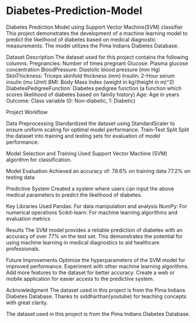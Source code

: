 # Diabetes-Prediction-Model

Diabetes Prediction Model using Support Vector Machine(SVM) classifier
This project demonstrates the development of a machine learning model to predict the likelihood of diabetes based on medical diagnostic measurements. The model utilizes the Pima Indians Diabetes Database.

Dataset Description
The dataset used for this project contains the following columns:
Pregnancies: Number of times pregnant
Glucose: Plasma glucose concentration
BloodPressure: Diastolic blood pressure (mm Hg)
SkinThickness: Triceps skinfold thickness (mm)
Insulin: 2-Hour serum insulin (mu U/ml)
BMI: Body Mass Index (weight in kg/(height in m)^2)
DiabetesPedigreeFunction: Diabetes pedigree function (a function which scores likelihood of diabetes based on family history)
Age: Age in years
Outcome: Class variable (0: Non-diabetic, 1: Diabetic)

Project Workflow

Data Preprocessing
Standardized the dataset using StandardScaler to ensure uniform scaling for optimal model performance.
Train-Test Split
Split the dataset into training and testing sets for evaluation of model performance.

Model Selection and Training
Used Support Vector Machine (SVM) algorithm for classification.

Model Evaluation
Achieved an accuracy of:
78.6% on training data
77.2% on testing data

Predictive System
Created a system where users can input the above medical parameters to predict the likelihood of diabetes.

Key Libraries Used
Pandas: For data manipulation and analysis
NumPy: For numerical operations
Scikit-learn: For machine learning algorithms and evaluation metrics

Results
The SVM model provides a reliable prediction of diabetes with an accuracy of over 77% on the test set. This demonstrates the potential for using machine learning in medical diagnostics to aid healthcare professionals.

Future Improvements
Optimize the hyperparameters of the SVM model for improved performance.
Experiment with other machine learning algorithms.
Add more features to the dataset for better accuracy.
Create a web or mobile application for easier access to the predictive system.

Acknowledgment
The dataset used in this project is from the Pima Indians Diabetes Database.
Thanks to siddharthan(youtube) for teaching concepts with great clarity.


The dataset used in this project is from the Pima Indians Diabetes Database.
